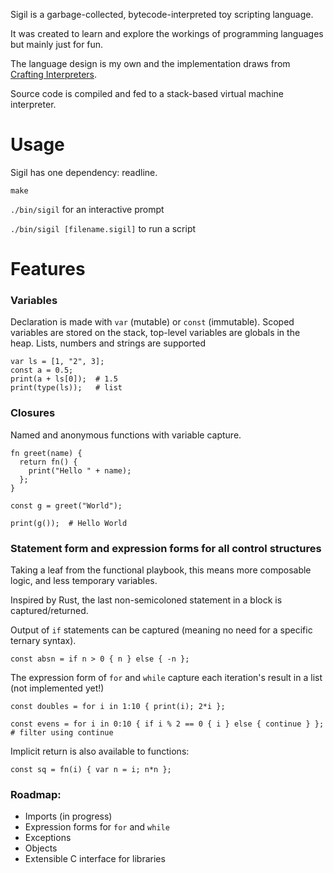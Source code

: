 Sigil is a garbage-collected, bytecode-interpreted toy scripting language.

It was created to learn and explore the workings of programming languages but mainly just for fun.

The language design is my own and the implementation draws from [Crafting Interpreters](https://craftinginterpreters.com/).

Source code is compiled and fed to a stack-based virtual machine interpreter.

# Usage
Sigil has one dependency: readline.

`make`

`./bin/sigil` for an interactive prompt

`./bin/sigil [filename.sigil]` to run a script

# Features
### Variables
Declaration is made with `var` (mutable) or `const` (immutable).
Scoped variables are stored on the stack, top-level variables are globals in the heap.
Lists, numbers and strings are supported
```
var ls = [1, "2", 3];
const a = 0.5;
print(a + ls[0]);  # 1.5
print(type(ls));   # list
```

### Closures
Named and anonymous functions with variable capture.
```
fn greet(name) {
  return fn() {
    print("Hello " + name);
  };
}

const g = greet("World");

print(g());  # Hello World
```

### Statement form and expression forms for all control structures
Taking a leaf from the functional playbook, this means more composable logic, and less temporary variables.

Inspired by Rust, the last non-semicoloned statement in a block is captured/returned.

Output of `if` statements can be captured (meaning no need for a specific ternary syntax).
```
const absn = if n > 0 { n } else { -n };
```

The expression form of `for` and `while` capture each iteration's result in a list (not implemented yet!)
```
const doubles = for i in 1:10 { print(i); 2*i };

const evens = for i in 0:10 { if i % 2 == 0 { i } else { continue } };  # filter using continue
```

Implicit return is also available to functions:
```
const sq = fn(i) { var n = i; n*n };
```

### Roadmap:
 - Imports (in progress)
 - Expression forms for `for` and `while`
 - Exceptions
 - Objects
 - Extensible C interface for libraries
